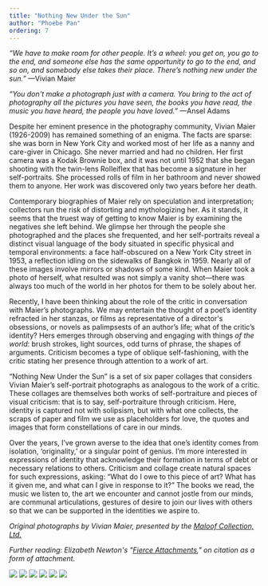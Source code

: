 ```yaml
---
title: "Nothing New Under the Sun"
author: "Phoebe Pan"
ordering: 7
---
```


_“We have to make room for other people. It’s a wheel: you get on, you go to the end, and someone else has the same opportunity to go to the end, and so on, and somebody else takes their place. There’s nothing new under the sun.”_
—Vivian Maier

_“You don't make a photograph just with a camera. You bring to the act of photography all the pictures you have seen, the books you have read, the music you have heard, the people you have loved.”_
—Ansel Adams

Despite her eminent presence in the photography community, Vivian Maier (1926-2009) has remained something of an enigma. The facts are sparse: she was born in New York City and worked most of her life as a nanny and care-giver in Chicago. She never married and had no children. Her first camera was a Kodak Brownie box, and it was not until 1952 that she began shooting with the twin-lens Rolleiflex that has become a signature in her self-portraits. She processed rolls of film in her bathroom and never showed them to anyone. Her work was discovered only two years before her death.

Contemporary biographies of Maier rely on speculation and interpretation; collectors run the risk of distorting and mythologizing her. As it stands, it seems that the truest way of getting to know Maier is by examining the negatives she left behind. We glimpse her through the people she photographed and the places she frequented, and her self-portraits reveal a distinct visual language of the body situated in specific physical and temporal environments: a face half-obscured on a New York City street in 1953, a reflection idling on the sidewalks of Bangkok in 1959. Nearly all of these images involve mirrors or shadows of some kind. When Maier took a photo of herself, what resulted was not simply a vanity shot—there was always too much of the world in her photos for them to be solely about her.

Recently, I have been thinking about the role of the critic in conversation with Maier’s photographs. We may entertain the thought of a poet’s identity refracted in her stanzas, or films as representative of a director's obsessions, or novels as palimpsests of an author’s life; what of the critic’s identity? Hers emerges through observing and engaging with things _of the world_: brush strokes, light sources, odd turns of phrase, the shapes of arguments. Criticism becomes a type of oblique self-fashioning, with the critic stating her presence through attention to a work of art.

“Nothing New Under the Sun” is a set of six paper collages that considers Vivian Maier’s self-portrait photographs as analogous to the work of a critic. These collages are themselves both works of self-portraiture and pieces of visual criticism: that is to say, self-portraiture through criticism. Here, identity is captured not with solipsism, but with what one collects, the scraps of paper and film we use as placeholders for love, the quotes and images that form constellations of care in our minds.

Over the years, I’ve grown averse to the idea that one’s identity comes from isolation, ‘originality,’ or a singular point of genius. I’m more interested in expressions of identity that acknowledge their formation in terms of debt or necessary relations to others. Criticism and collage create natural spaces for such expressions, asking: “What do I owe to this piece of art? What has it given me, and what can I give in response to it?” The books we read, the music we listen to, the art we encounter and cannot jostle from our minds, are communal articulations, gestures of desire to join our lives with others so that we can be supported in the identities we aspire to.

_Original photographs by Vivian Maier, presented by the [Maloof Collection, Ltd.](http://www.vivianmaier.com/)_

_Further reading: Elizabeth Newton's "[Fierce Attachments](https://reallifemag.com/fierce-attachments/)," on citation as a form of attachment._

<img src="/assets/zine/z1/nothing-new-under-the-sun/Scan1.jpg">
<img src="/assets/zine/z1/nothing-new-under-the-sun/Scan2v2.jpg">
<img src="/assets/zine/z1/nothing-new-under-the-sun/Scan3v2.jpg">
<img src="/assets/zine/z1/nothing-new-under-the-sun/Scan4.jpg">
<img src="/assets/zine/z1/nothing-new-under-the-sun/Scan5.jpg">
<img src="/assets/zine/z1/nothing-new-under-the-sun/Scan6.jpg">
